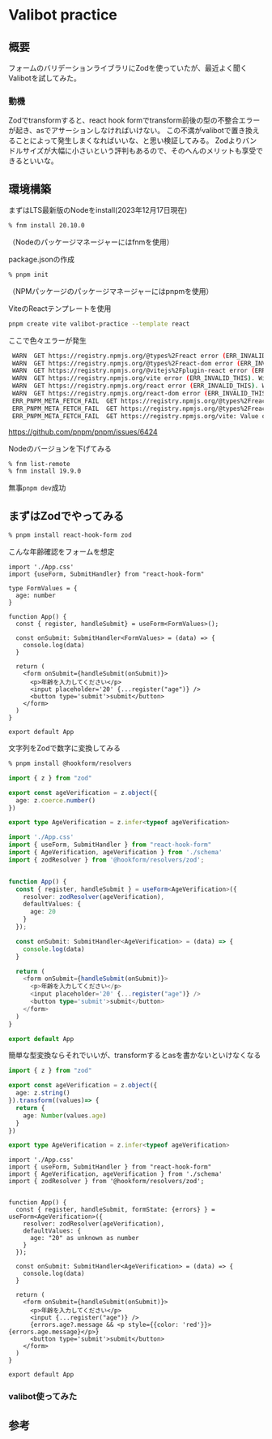 # Valibot practice

## 概要
フォームのバリデーションライブラリにZodを使っていたが、最近よく聞くValibotを試してみた。

### 動機

Zodでtransformすると、react hook formでtransform前後の型の不整合エラーが起き、asでアサーションしなければいけない。
この不満がvalibotで置き換えることによって発生しまくなればいいな、と思い検証してみる。
Zodよりバンドルサイズが大幅に小さいという評判もあるので、そのへんのメリットも享受できるといいな。

## 環境構築

まずはLTS最新版のNodeをinstall(2023年12月17日現在)
```.sh
% fnm install 20.10.0
```
（Nodeのパッケージマネージャーにはfnmを使用）

package.jsonの作成
```.sh
% pnpm init
```
（NPMパッケージのパッケージマネージャーにはpnpmを使用）

ViteのReactテンプレートを使用
```.sh
pnpm create vite valibot-practice --template react
```

ここで色々エラーが発生
```.sh
 WARN  GET https://registry.npmjs.org/@types%2Freact error (ERR_INVALID_THIS). Will retry in 1 minute. 1 retries left.
 WARN  GET https://registry.npmjs.org/@types%2Freact-dom error (ERR_INVALID_THIS). Will retry in 1 minute. 1 retries left.
 WARN  GET https://registry.npmjs.org/@vitejs%2Fplugin-react error (ERR_INVALID_THIS). Will retry in 1 minute. 1 retries left.
 WARN  GET https://registry.npmjs.org/vite error (ERR_INVALID_THIS). Will retry in 1 minute. 1 retries left.
 WARN  GET https://registry.npmjs.org/react error (ERR_INVALID_THIS). Will retry in 1 minute. 1 retries left.
 WARN  GET https://registry.npmjs.org/react-dom error (ERR_INVALID_THIS). Will retry in 1 minute. 1 retries left.
 ERR_PNPM_META_FETCH_FAIL  GET https://registry.npmjs.org/@types%2Freact-dom: Value of "this" must be of type URLSearchParams
 ERR_PNPM_META_FETCH_FAIL  GET https://registry.npmjs.org/@types%2Freact: Value of "this" must be of type URLSearchParams
 ERR_PNPM_META_FETCH_FAIL  GET https://registry.npmjs.org/vite: Value of "this" must be of type URLSearchParams
```

https://github.com/pnpm/pnpm/issues/6424

Nodeのバージョンを下げてみる
```.sh
% fnm list-remote
% fnm install 19.9.0
```

無事`pnpm dev`成功

## まずはZodでやってみる
 ```.sh
 % pnpm install react-hook-form zod
 ```

こんな年齢確認をフォームを想定
```.tsx
import './App.css'
import {useForm, SubmitHandler} from "react-hook-form"

type FormValues = {
  age: number
}

function App() {
  const { register, handleSubmit} = useForm<FormValues>();

  const onSubmit: SubmitHandler<FormValues> = (data) => {
    console.log(data)
  }

  return (
    <form onSubmit={handleSubmit(onSubmit)}>
      <p>年齢を入力してください</p>
      <input placeholder='20' {...register("age")} />
      <button type='submit'>submit</button>
    </form>
  )
}

export default App
```

文字列をZodで数字に変換してみる
```.sh
% pnpm install @hookform/resolvers
```

```.ts
import { z } from "zod"

export const ageVerification = z.object({
  age: z.coerce.number()
})

export type AgeVerification = z.infer<typeof ageVerification>
```

```.ts
import './App.css'
import { useForm, SubmitHandler } from "react-hook-form"
import { AgeVerification, ageVerification } from './schema'
import { zodResolver } from '@hookform/resolvers/zod';


function App() {
  const { register, handleSubmit } = useForm<AgeVerification>({
    resolver: zodResolver(ageVerification),
    defaultValues: {
      age: 20
    }
  });

  const onSubmit: SubmitHandler<AgeVerification> = (data) => {
    console.log(data)
  }

  return (
    <form onSubmit={handleSubmit(onSubmit)}>
      <p>年齢を入力してください</p>
      <input placeholder='20' {...register("age")} />
      <button type='submit'>submit</button>
    </form>
  )
}

export default App
```

簡単な型変換ならそれでいいが、transformするとasを書かないといけなくなる
```.ts
import { z } from "zod"

export const ageVerification = z.object({
  age: z.string()
}).transform((values)=> {
  return {
    age: Number(values.age)
  }
})

export type AgeVerification = z.infer<typeof ageVerification>
```

```.tsx
import './App.css'
import { useForm, SubmitHandler } from "react-hook-form"
import { AgeVerification, ageVerification } from './schema'
import { zodResolver } from '@hookform/resolvers/zod';


function App() {
  const { register, handleSubmit, formState: {errors} } = useForm<AgeVerification>({
    resolver: zodResolver(ageVerification),
    defaultValues: {
      age: "20" as unknown as number
    }
  });

  const onSubmit: SubmitHandler<AgeVerification> = (data) => {
    console.log(data)
  }

  return (
    <form onSubmit={handleSubmit(onSubmit)}>
      <p>年齢を入力してください</p>
      <input {...register("age")} />
      {errors.age?.message && <p style={{color: 'red'}}>{errors.age.message}</p>}
      <button type='submit'>submit</button>
    </form>
  )
}

export default App
```

### valibot使ってみた

## 参考